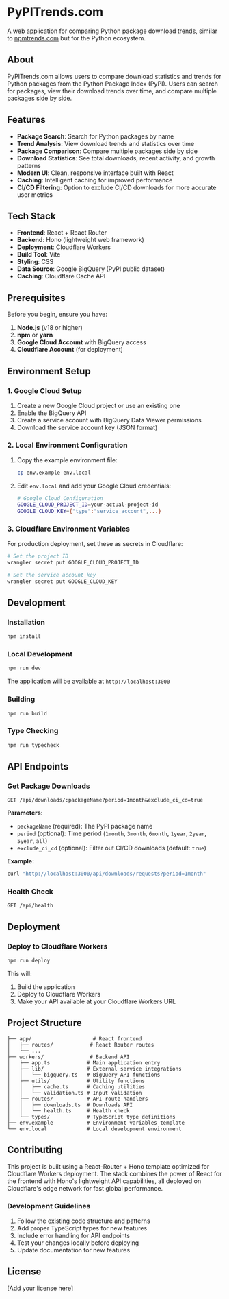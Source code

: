 # PyPITrends.com

A web application for comparing Python package download trends, similar to [npmtrends.com](https://npmtrends.com) but for the Python ecosystem.

## About

PyPITrends.com allows users to compare download statistics and trends for Python packages from the Python Package Index (PyPI). Users can search for packages, view their download trends over time, and compare multiple packages side by side.

## Features

- **Package Search**: Search for Python packages by name
- **Trend Analysis**: View download trends and statistics over time
- **Package Comparison**: Compare multiple packages side by side
- **Download Statistics**: See total downloads, recent activity, and growth patterns
- **Modern UI**: Clean, responsive interface built with React
- **Caching**: Intelligent caching for improved performance
- **CI/CD Filtering**: Option to exclude CI/CD downloads for more accurate user metrics

## Tech Stack

- **Frontend**: React + React Router
- **Backend**: Hono (lightweight web framework)
- **Deployment**: Cloudflare Workers
- **Build Tool**: Vite
- **Styling**: CSS
- **Data Source**: Google BigQuery (PyPI public dataset)
- **Caching**: Cloudflare Cache API

## Prerequisites

Before you begin, ensure you have:

1. **Node.js** (v18 or higher)
2. **npm** or **yarn**
3. **Google Cloud Account** with BigQuery access
4. **Cloudflare Account** (for deployment)

## Environment Setup

### 1. Google Cloud Setup

1. Create a new Google Cloud project or use an existing one
2. Enable the BigQuery API
3. Create a service account with BigQuery Data Viewer permissions
4. Download the service account key (JSON format)

### 2. Local Environment Configuration

1. Copy the example environment file:
   ```bash
   cp env.example env.local
   ```

2. Edit `env.local` and add your Google Cloud credentials:
   ```bash
   # Google Cloud Configuration
   GOOGLE_CLOUD_PROJECT_ID=your-actual-project-id
   GOOGLE_CLOUD_KEY={"type":"service_account",...}
   ```

### 3. Cloudflare Environment Variables

For production deployment, set these as secrets in Cloudflare:

```bash
# Set the project ID
wrangler secret put GOOGLE_CLOUD_PROJECT_ID

# Set the service account key
wrangler secret put GOOGLE_CLOUD_KEY
```

## Development

### Installation

```bash
npm install
```

### Local Development

```bash
npm run dev
```

The application will be available at `http://localhost:3000`

### Building

```bash
npm run build
```

### Type Checking

```bash
npm run typecheck
```

## API Endpoints

### Get Package Downloads
```
GET /api/downloads/:packageName?period=1month&exclude_ci_cd=true
```

**Parameters:**
- `packageName` (required): The PyPI package name
- `period` (optional): Time period (`1month`, `3month`, `6month`, `1year`, `2year`, `5year`, `all`)
- `exclude_ci_cd` (optional): Filter out CI/CD downloads (default: `true`)

**Example:**
```bash
curl "http://localhost:3000/api/downloads/requests?period=1month"
```

### Health Check
```
GET /api/health
```

## Deployment

### Deploy to Cloudflare Workers

```bash
npm run deploy
```

This will:
1. Build the application
2. Deploy to Cloudflare Workers
3. Make your API available at your Cloudflare Workers URL

## Project Structure

```
├── app/                    # React frontend
│   ├── routes/            # React Router routes
│   └── ...
├── workers/               # Backend API
│   ├── app.ts            # Main application entry
│   ├── lib/              # External service integrations
│   │   └── bigquery.ts   # BigQuery API functions
│   ├── utils/            # Utility functions
│   │   ├── cache.ts      # Caching utilities
│   │   └── validation.ts # Input validation
│   ├── routes/           # API route handlers
│   │   ├── downloads.ts  # Downloads API
│   │   └── health.ts     # Health check
│   └── types/            # TypeScript type definitions
├── env.example           # Environment variables template
└── env.local             # Local development environment
```

## Contributing

This project is built using a React-Router + Hono template optimized for Cloudflare Workers deployment. The stack combines the power of React for the frontend with Hono's lightweight API capabilities, all deployed on Cloudflare's edge network for fast global performance.

### Development Guidelines

1. Follow the existing code structure and patterns
2. Add proper TypeScript types for new features
3. Include error handling for API endpoints
4. Test your changes locally before deploying
5. Update documentation for new features

## License

[Add your license here]
